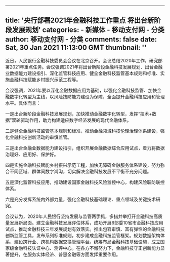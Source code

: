 
---
title: '央行部署2021年金融科技工作重点 将出台新阶段发展规划'
categories: 
    - 新媒体
    - 移动支付网 - 分类
author: 移动支付网 - 分类
comments: false
date: Sat, 30 Jan 2021 11:13:00 GMT
thumbnail: ''
---

<div>   
<p>近日，人民银行金融科技委员会会议在北京召开。会议总结2020年工作，研究部署2021年重点任务。会议强调2021年将出台新阶段金融科技发展规划、出台金融业数据能力建设指引、深化监管科技应用、健全金融科技监管基本规则和标准、实施金融科技赋能乡村振兴示范工程等。</p>

<p>会议强调，2021年要以深化金融数据应用为基础，以强化金融科技监管、加快金融数字化转型为主线，以风险技防能力建设为保障，全面提升金融科技应用和管理水平。具体而言：</p>

<p>一是出台新阶段金融科技发展规划，加快推动金融数字化转型，发挥“技术+数据”双轮驱动作用，助力构建适应数字经济发展的现代金融体系。</p>

<p>二是健全金融科技监管基本规则和标准，推动金融领域科技伦理治理体系建设，强化金融科技创新活动的审慎监管。</p>

<p>三是出台金融业数据能力建设指引，组织开展金融数据综合应用试点，着力将数据治理好、应用好、保护好。</p>

<p>四是实施金融科技赋能乡村振兴示范工程，加快无障碍金融服务体系建设，努力弥合不同区域、群体间数字鸿沟，切实解决金融科技发展不平衡不充分问题。</p>

<p>五是深化监管科技应用，推动建设国家金融科技风险监控中心，构建风险联防联控体系。</p>

<p>六是充分发挥系统内外部力量，强化金融科技基础理论、重点领域及关键技术研究。</p>

<p>会议认为，2020年人民银行坚持发展与监管两手抓，多措并举打开金融科技高质量发展新局面。建立金融科技发展评估体系，成功开展6部委10省市金融科技应用试点，推动金融科技三年发展规划有效落实。推出包容审慎、富有弹性的金融科技创新监管工具，发布系列标准规则，初步建成金融科技监管框架。规划数据架构体系，建设跨行业、跨机构数据交换管理平台。统筹布局金融科技基础设施，成立国家级金融科技认证中心、测评中心。在各方不懈努力下，金融科技守正创新能力显著提升，在服务实体经济、普惠金融等方面发挥重要作用。</p>
   
</div>
            